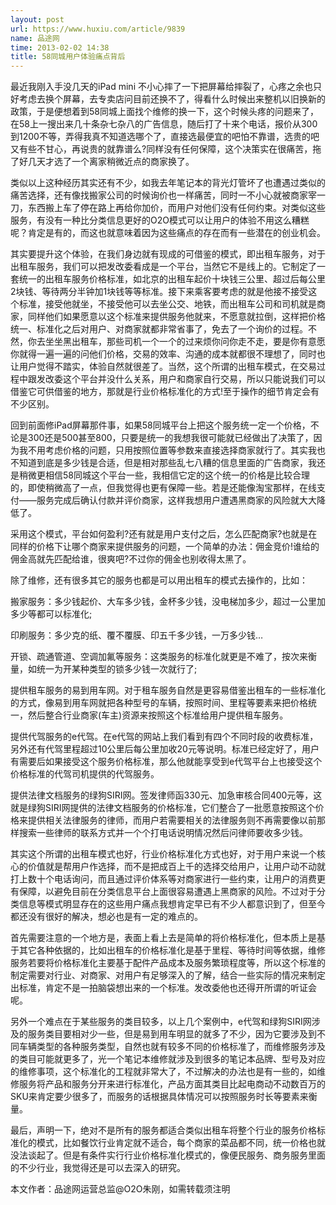 ```yaml
---
layout: post
url: https://www.huxiu.com/article/9839
name: 品途网
time: 2013-02-02 14:38
title: 58同城用户体验痛点背后
---
```

最近我刚入手没几天的iPad mini 不小心摔了一下把屏幕给摔裂了，心疼之余也只好考虑去换个屏幕，去专卖店问目前还换不了，得看什么时候出来整机以旧换新的政策，于是便想着到58同城上面找个维修的换一下，这个时候头疼的问题来了，在58上一搜出来几十条杂七杂八的广告信息，随后打了十来个电话，报价从300到1200不等，弄得我真不知道选哪个了，直接选最便宜的吧怕不靠谱，选贵的吧又有些不甘心，再说贵的就靠谱么?同样没有任何保障，这个决策实在很痛苦，拖了好几天才选了一个离家稍微近点的商家换了。

类似以上这种经历其实还有不少，如我去年笔记本的背光灯管坏了也遭遇过类似的痛苦选择，还有像找搬家公司的时候询价也一样痛苦，同时一不小心就被商家宰一刀，东西搬上车了停在路上再给你加价，而用户对他们没有任何约束。对类似这些服务，有没有一种比分类信息更好的O2O模式可以让用户的体验不用这么糟糕呢？肯定是有的，而这也就意味着因为这些痛点的存在而有一些潜在的创业机会。

其实要提升这个体验，在我们身边就有现成的可借鉴的模式，即出租车服务，对于出租车服务，我们可以把发改委看成是一个平台，当然它不是线上的。它制定了一套统一的出租车服务价格标准，如北京的出租车起价十块钱三公里、超过后每公里2块钱、等待两分半钟加1块钱等等标准。接下来乘客要考虑的就是他接不接受这个标准，接受他就坐，不接受他可以去坐公交、地铁，而出租车公司和司机就是商家，同样他们如果愿意以这个标准来提供服务他就来，不愿意就拉倒，这样把价格统一、标准化之后对用户、对商家就都非常省事了，免去了一个询价的过程。不然，你去坐坐黑出租车，那些司机一个一个的过来烦你问你走不走，要是你有意愿你就得一遍一遍的问他们价格，交易的效率、沟通的成本就都很不理想了，同时也让用户觉得不踏实，体验自然就很差了。当然，这个所谓的出租车模式，在交易过程中跟发改委这个平台并没什么关系，用户和商家自行交易，所以只能说我们可以借鉴它可供借鉴的地方，那就是行业价格标准化的方式!至于操作的细节肯定会有不少区别。

回到前面修iPad屏幕那件事，如果58同城平台上把这个服务统一定一个价格，不论是300还是500甚至800，只要是统一的我想我很可能就已经做出了决策了，因为我不用考虑价格的问题，只用按照位置等参数来直接选择商家就行了。其实我也不知道到底是多少钱是合适，但是相对那些乱七八糟的信息里面的广告商家，我还是稍微更相信58同城这个平台一些，我相信它定的这个统一的价格是比较合理的，即使稍微高了一点，但我觉得也更有保障一些。若是还能像淘宝那样，在线支付——服务完成后确认付款并评价商家，这样我想用户遭遇黑商家的风险就大大降低了。

采用这个模式，平台如何盈利?还有就是用户支付之后，怎么匹配商家?也就是在同样的价格下让哪个商家来提供服务的问题，一个简单的办法：佣金竞价!谁给的佣金高就先匹配给谁，很爽吧?不过你的佣金也别收得太黑了。

除了维修，还有很多其它的服务也都是可以用出租车的模式去操作的，比如：

搬家服务：多少钱起价、大车多少钱，金杯多少钱，没电梯加多少，超过一公里加多少等都可以标准化;

印刷服务：多少克的纸、覆不覆膜、印五千多少钱，一万多少钱…

开锁、疏通管道、空调加氟等服务：这类服务的标准化就更是不难了，按次来衡量，如统一为开某种类型的锁多少钱一次就行了;

提供租车服务的易到用车网。对于租车服务自然是更容易借鉴出租车的一些标准化的方式，像易到用车网就把各种型号的车辆，按照时间、里程等要素来把价格统一，然后整合行业商家(车主)资源来按照这个标准给用户提供租车服务。

提供代驾服务的e代驾。在e代驾的网站上我们看到有四个不同时段的收费标准，另外还有代驾里程超过10公里后每公里加收20元等说明。标准已经定好了，用户有需要后如果接受这个服务价格标准，那么他就能享受到e代驾平台上也接受这个价格标准的代驾司机提供的代驾服务。

提供法律文档服务的绿狗SIRI网。签发律师函330元、加急审核合同400元等，这就是绿狗SIRI网提供的法律文档服务的价格标准，它们整合了一批愿意按照这个价格来提供相关法律服务的律师，而用户若需要相关的法律服务则不再需要像以前那样搜索一些律师的联系方式并一个个打电话说明情况然后问律师要收多少钱。

其实这个所谓的出租车模式也好，行业价格标准化方式也好，对于用户来说一个核心的价值就是帮用户作选择，而不是把成百上千的选择交给用户，让用户动不动就打上数十个电话询问，而且通过评价体系等对商家进行一些约束，让用户的消费更有保障，以避免目前在分类信息平台上面很容易遭遇上黑商家的风险。不过对于分类信息等模式明显存在的这些用户痛点我想肯定早已有不少人都意识到了，但至今都还没有很好的解决，想必也是有一定的难点的。

首先需要注意的一个地方是，表面上看上去是简单的将价格标准化，但本质上是基于其它各种依据的，比如出租车的价格标准化是基于里程、等待时间等依据，维修服务若要将价格标准化主要基于配件产品成本及服务繁琐程度等，所以这个标准的制定需要对行业、对商家、对用户有足够深入的了解，结合一些实际的情况来制定出标准，肯定不是一拍脑袋想出来的一个标准。发改委他也还得开所谓的听证会呢。

另外一个难点在于某些服务的类目较多，以上几个案例中，e代驾和绿狗SIRI网涉及的服务类目要相对少一些，但是易到用车明显的就多了不少，因为它要涉及到不同车辆类型的各种服务类型，自然也就有较多不同的价格标准了，而维修服务涉及的类目可能就更多了，光一个笔记本维修就涉及到很多的笔记本品牌、型号及对应的维修事项，这个标准化的工程就非常大了，不过解决的办法也是有一些的，如维修服务将产品和服务分开来进行标准化，产品方面其类目比起电商动不动数百万的SKU来肯定要少很多了，而服务的话根据具体情况可以按照服务时长等要素来衡量。

最后，声明一下，绝对不是所有的服务都适合类似出租车将整个行业的服务价格标准化的模式，比如餐饮行业肯定就不适合，每个商家的菜品都不同，统一价格也就没法谈起了。但是有条件实行行业价格标准化模式的，像便民服务、商务服务里面的不少行业，我觉得还是可以去深入的研究。

本文作者：品途网运营总监@O2O朱刚，如需转载须注明

